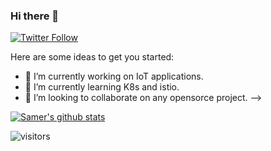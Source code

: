 ### Hi there 👋

<p>
  <a href="https://twitter.com/SamerZMD">
    <img alt="Twitter Follow" src="https://img.shields.io/twitter/follow/SamerZMD?style=for-the-badge">
  </a>
</p>

Here are some ideas to get you started:

- 🔭 I’m currently working on IoT applications.
- 🌱 I’m currently learning K8s and istio.
- 👯 I’m looking to collaborate on any opensorce project.
-->

[![Samer's github stats](https://github-readme-stats.vercel.app/api?username=samerzmd&show_icons=true&theme=tokyonight&hide_border=true)](https://github.com/samerzmd/github-readme-stats)

![visitors](https://visitor-badge.glitch.me/badge?page_id=samerzmd)
                    

